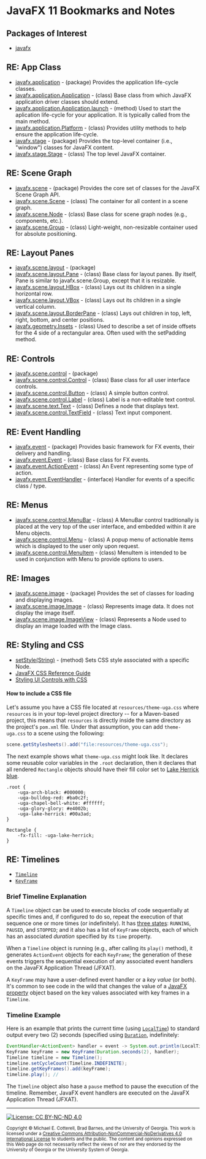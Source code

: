 # JavaFX 11 Bookmarks and Notes

## Packages of Interest

   * [javafx](https://openjfx.io/javadoc/11/)
   
## RE: App Class

   * [javafx.application](https://openjfx.io/javadoc/11/javafx.graphics/javafx/application/package-summary.html) - (package) Provides the application life-cycle classes.
   * [javafx.application.Application](https://openjfx.io/javadoc/11/javafx.graphics/javafx/application/Application.html) - (class) Base class from which JavaFX 
     application driver classes should extend.
   * [javafx.application.Application.launch](https://openjfx.io/javadoc/11/javafx.graphics/javafx/application/Application.html#launch(java.lang.Class,java.lang.String...)) - 
     (method) Used to start the aplication life-cycle for your application. It is typically called from the main method.
   * [javafx.application.Platform](https://openjfx.io/javadoc/11/javafx.graphics/javafx/application/Platform.html) - (class) Provides utility 
     methods to help ensure the application life-cycle.
   * [javafx.stage](https://openjfx.io/javadoc/11/javafx.graphics/javafx/stage/package-summary.html) - (package) Provides the top-level container 
     (i.e., "window") classes for JavaFX content.
   * [javafx.stage.Stage](https://openjfx.io/javadoc/11/javafx.graphics/javafx/stage/Stage.html) - (class) The top level JavaFX container. 
   
## RE: Scene Graph
   
   * [javafx.scene](https://openjfx.io/javadoc/11/javafx.graphics/javafx/scene/package-summary.html) - (package) Provides 
     the core set of classes for the JavaFX Scene Graph API.
   * [javafx.scene.Scene](https://openjfx.io/javadoc/11/javafx.graphics/javafx/scene/Scene.html) - (class) The container for all content in a scene graph.
   * [javafx.scene.Node](https://openjfx.io/javadoc/11/javafx.graphics/javafx/scene/Node.html) - (class) Base class for scene graph nodes (e.g., components, etc.).
   * [javafx.scene.Group](https://openjfx.io/javadoc/11/javafx.graphics/javafx/scene/Group.html) - (class) Light-weight, non-resizable container used for absolute positioning.
   
## RE: Layout Panes

   * [javafx.scene.layout](https://openjfx.io/javadoc/11/javafx.graphics/javafx/scene/layout/package-summary.html) - (package)
   * [javafx.scene.layout.Pane](https://openjfx.io/javadoc/11/javafx.graphics/javafx/scene/layout/Pane.html) - (class) Base class for layout panes. 
     By itself, Pane is similar to javafx.scene.Group, except that it is resizable.
   * [javafx.scene.layout.HBox](https://openjfx.io/javadoc/11/javafx.graphics/javafx/scene/layout/HBox.html) - (class) Lays out its children in a single horizontal row.
   * [javafx.scene.layout.VBox](https://openjfx.io/javadoc/11/javafx.graphics/javafx/scene/layout/VBox.html) - (class) Lays out its children in a single vertical column.
   * [javafx.scene.layout.BorderPane](https://openjfx.io/javadoc/11/javafx.graphics/javafx/scene/layout/BorderPane.html) - (class) Lays out children in top, left, 
     right, bottom, and center positions.
   * [javafx.geometry.Insets](https://openjfx.io/javadoc/11/javafx.graphics/javafx/geometry/Insets.html) - (class) Used to describe a set of inside offsets 
     for the 4 side of a rectangular area. Often used with the setPadding method.
   
## RE: Controls

   * [javafx.scene.control](https://openjfx.io/javadoc/11/javafx.controls/javafx/scene/control/package-summary.html) - (package)
   * [javafx.scene.control.Control](https://openjfx.io/javadoc/11/javafx.controls/javafx/scene/control/Control.html) - (class) Base class for all user interface controls.
   * [javafx.scene.control.Button](https://openjfx.io/javadoc/11/javafx.controls/javafx/scene/control/Button.html) - (class) A simple button control.
   * [javafx.scene.control.Label](https://openjfx.io/javadoc/11/javafx.controls/javafx/scene/control/Label.html) - (class) Label is a non-editable text control.
   * [javafx.scene.text.Text](https://openjfx.io/javadoc/11/javafx.graphics/javafx/scene/text/Text.html) - (class) Defines a node that displays text.
   * [javafx.scene.control.TextField](https://openjfx.io/javadoc/11/javafx.controls/javafx/scene/control/TextField.html) - (class) Text input component.
   
## RE: Event Handling

   * [javafx.event](https://openjfx.io/javadoc/11/javafx.base/javafx/event/package-summary.html) - (package) Provides basic framework for FX events, their delivery and handling.
   * [javafx.event.Event](https://openjfx.io/javadoc/11/javafx.base/javafx/event/Event.html) - (class) Base class for FX events.
   * [javafx.event.ActionEvent](https://openjfx.io/javadoc/11/javafx.base/javafx/event/ActionEvent.html) - (class) An Event representing some type of action.
   * [javafx.event.EventHandler<T extends Event>](https://openjfx.io/javadoc/11/javafx.base/javafx/event/EventHandler.html) - (interface) Handler 
     for events of a specific class / type.
  
## RE: Menus

   * [javafx.scene.control.MenuBar](https://openjfx.io/javadoc/11/javafx.controls/javafx/scene/control/MenuBar.html) - (class) A MenuBar control 
     traditionally is placed at the very top of the user interface, and embedded within it are Menu objects.
   * [javafx.scene.control.Menu](https://openjfx.io/javadoc/11/javafx.controls/javafx/scene/control/Menu.html) - (class) A popup menu of actionable 
     items which is displayed to the user only upon request.
   * [javafx.scene.control.MenuItem](https://openjfx.io/javadoc/11/javafx.controls/javafx/scene/control/MenuItem.html) - (class) MenuItem 
     is intended to be used in conjunction with Menu to provide options to users.

## RE: Images

   * [javafx.scene.image](https://openjfx.io/javadoc/11/javafx.graphics/javafx/scene/image/package-summary.html) - (package) Provides the 
     set of classes for loading and displaying images.
   * [javafx.scene.image.Image](https://openjfx.io/javadoc/11/javafx.graphics/javafx/scene/image/Image.html) - (class) Represents image 
     data. It does not display the image itself.
   * [javafx.scene.image.ImageView](https://openjfx.io/javadoc/11/javafx.graphics/javafx/scene/image/ImageView.html) - (class) Represents 
     a Node used to display an image loaded with the Image class.

## RE: Styling and CSS
   
   * [setStyle(String)](https://openjfx.io/javadoc/11/javafx.graphics/javafx/scene/Node.html#setStyle(java.lang.String)) - (method) Sets 
     CSS style associated with a specific Node.
   * [JavaFX CSS Reference Guide](https://openjfx.io/javadoc/11/javafx.graphics/javafx/scene/doc-files/cssref.html)
   * [Styling UI Controls with CSS](https://docs.oracle.com/javase/8/javafx/user-interface-tutorial/apply-css.htm)
   
#### How to include a CSS file

Let's assume you have a CSS file located at `resources/theme-uga.css` where `resources` is in your top-level project
directory -- for a Maven-based project, this means that `resources` is directly inside the same directory as the 
project's `pom.xml` file. Under that assumption, you can add `theme-uga.css` to a scene using the following:

```java
scene.getStylesheets().add("file:resources/theme-uga.css");
```

The next example shows what `theme-uga.css` might look like. It declares some reusable color variables in the `.root`
declaration, then it declares that all rendered `Rectangle` objects should have their fill color set to 
[Lake Herrick blue](https://brand.uga.edu/visual-style/#color).

```
.root {
    -uga-arch-black: #000000;
    -uga-bulldog-red: #ba0c2f;
    -uga-chapel-bell-white: #ffffff;
    -uga-glory-glory: #e4002b;
    -uga-lake-herrick: #00a3ad;
}

Rectangle {
    -fx-fill: -uga-lake-herrick;
}
```

## RE: Timelines

   * [`Timeline`](https://openjfx.io/javadoc/11/javafx.graphics/javafx/animation/Timeline.html) 
   * [`KeyFrame`](https://openjfx.io/javadoc/11/javafx.graphics/javafx/animation/KeyFrame.html) 

### Brief Timeline Explanation

A `Timeline` object can be used to execute blocks of code sequentially at specific times and, 
if configured to do so, repeat the execution of that sequence one or more times (or indefinitely). 
It has [three states](https://openjfx.io/javadoc/11/javafx.graphics/javafx/animation/Animation.Status.html):
`RUNNING`, `PAUSED`, and `STOPPED`; and it also has a list of `KeyFrame` objects, each of which has
an associated *duration* specified by its `time` property. 

When a `Timeline` object is running (e.g., after calling its `play()` method), it generates
`ActionEvent` objects for each `KeyFrame`; the generation of these events triggers the sequential 
execution of any associated event handlers on the JavaFX Application Thread (JFXAT).

A `KeyFrame` may have a user-defined event handler or a *key value* (or both). 
It's common to see code in the wild that changes the value of a 
[JavaFX property](https://openjfx.io/javadoc/11/javafx.base/javafx/beans/property/package-summary.html)
object based on the key values associated with key frames in a `Timeline`.

### Timeline Example

Here is an example that prints the current time (using 
[`LocalTime`](https://docs.oracle.com/en/java/javase/11/docs/api/java.base/java/time/LocalTime.html)) to 
standard output every two (2) seconds (specified using
[`Duration`](https://docs.oracle.com/en/java/javase/11/docs/api/java.base/java/time/Duration.html), 
indefinitely:

```java
EventHandler<ActionEvent> handler = event -> System.out.println(LocalTime.now());
KeyFrame keyFrame = new KeyFrame(Duration.seconds(2), handler);
Timeline timeline = new Timeline();
timeline.setCycleCount(Timeline.INDEFINITE);
timeline.getKeyFrames().add(keyFrame);
timeline.play(); // 
```
The `Timeline` object also hase a `pause` method to pause the execution of the timeline.
Remember, JavaFX event handlers are executed on the JavaFX Application Thread (JFXAT).
   
<hr/>

[![License: CC BY-NC-ND 4.0](https://img.shields.io/badge/License-CC%20BY--NC--ND%204.0-lightgrey.svg)](http://creativecommons.org/licenses/by-nc-nd/4.0/)

<small>
Copyright &copy; Michael E. Cotterell, Brad Barnes, and the University of Georgia.
This work is licensed under a <a rel="license" href="http://creativecommons.org/licenses/by-nc-nd/4.0/">Creative Commons Attribution-NonCommercial-NoDerivatives 4.0 International License</a> to students and the public.
The content and opinions expressed on this Web page do not necessarily reflect the views of nor are they endorsed by the University of Georgia or the University System of Georgia.
</small>
